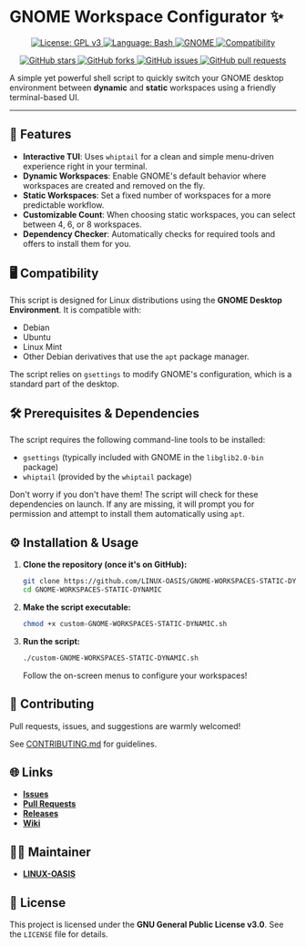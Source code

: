# GNOME Workspace Configurator ✨

<p align="center">
  <a href="https://github.com/LINUX-OASIS/GNOME-WORKSPACES-STATIC-DYNAMIC/blob/main/LICENSE">
    <img src="https://img.shields.io/badge/License-GPLv3-blue.svg" alt="License: GPL v3">
  </a>
  <a href="https://www.gnu.org/software/bash/">
    <img src="https://img.shields.io/badge/Shell_Script-121011?style=for-the-badge&logo=gnu-bash&logoColor=white" alt="Language: Bash">
  </a>
  <a href="https://www.gnome.org/">
    <img src="https://img.shields.io/badge/GNOME-%234A86CF.svg?style=for-the-badge&logo=gnome&logoColor=white" alt="GNOME">
  </a>
  <a href="#">
    <img src="https://img.shields.io/badge/Compatibility-Debian%20%7C%20Ubuntu%20%7C%20Mint-orange" alt="Compatibility">
  </a>
</p>

<p align="center">
  <a href="https://github.com/LINUX-OASIS/GNOME-WORKSPACES-STATIC-DYNAMIC/stargazers">
    <img src="https://img.shields.io/github/stars/LINUX-OASIS/GNOME-WORKSPACES-STATIC-DYNAMIC?style=social" alt="GitHub stars">
  </a>
  <a href="https://github.com/LINUX-OASIS/GNOME-WORKSPACES-STATIC-DYNAMIC/network/members">
    <img src="https://img.shields.io/github/forks/LINUX-OASIS/GNOME-WORKSPACES-STATIC-DYNAMIC?style=social" alt="GitHub forks">
  </a>
  <a href="https://github.com/LINUX-OASIS/GNOME-WORKSPACES-STATIC-DYNAMIC/issues">
    <img src="https://img.shields.io/github/issues/LINUX-OASIS/GNOME-WORKSPACES-STATIC-DYNAMIC" alt="GitHub issues">
  </a>
  <a href="https://github.com/LINUX-OASIS/GNOME-WORKSPACES-STATIC-DYNAMIC/pulls">
    <img src="https://img.shields.io/github/issues-pr/LINUX-OASIS/GNOME-WORKSPACES-STATIC-DYNAMIC" alt="GitHub pull requests">
  </a>
</p>

A simple yet powerful shell script to quickly switch your GNOME desktop environment between **dynamic** and **static** workspaces using a friendly terminal-based UI.

---

## 🚀 Features

-   **Interactive TUI**: Uses `whiptail` for a clean and simple menu-driven experience right in your terminal.
-   **Dynamic Workspaces**: Enable GNOME's default behavior where workspaces are created and removed on the fly.
-   **Static Workspaces**: Set a fixed number of workspaces for a more predictable workflow.
-   **Customizable Count**: When choosing static workspaces, you can select between 4, 6, or 8 workspaces.
-   **Dependency Checker**: Automatically checks for required tools and offers to install them for you.

## 🖥️ Compatibility

This script is designed for Linux distributions using the **GNOME Desktop Environment**. It is compatible with:

-   Debian
-   Ubuntu
-   Linux Mint
-   Other Debian derivatives that use the `apt` package manager.

The script relies on `gsettings` to modify GNOME's configuration, which is a standard part of the desktop.

## 🛠️ Prerequisites & Dependencies

The script requires the following command-line tools to be installed:

-   `gsettings` (typically included with GNOME in the `libglib2.0-bin` package)
-   `whiptail` (provided by the `whiptail` package)

Don't worry if you don't have them! The script will check for these dependencies on launch. If any are missing, it will prompt you for permission and attempt to install them automatically using `apt`.

## ⚙️ Installation & Usage

1.  **Clone the repository (once it's on GitHub):**
    ```bash
    git clone https://github.com/LINUX-OASIS/GNOME-WORKSPACES-STATIC-DYNAMIC.git
    cd GNOME-WORKSPACES-STATIC-DYNAMIC
    ```

2.  **Make the script executable:**
    ```bash
    chmod +x custom-GNOME-WORKSPACES-STATIC-DYNAMIC.sh
    ```

3.  **Run the script:**
    ```bash
    ./custom-GNOME-WORKSPACES-STATIC-DYNAMIC.sh
    ```

    Follow the on-screen menus to configure your workspaces!

## 💬 Contributing

Pull requests, issues, and suggestions are warmly welcomed!

See [CONTRIBUTING.md](https://github.com/LINUX-OASIS/GNOME-WORKSPACES-STATIC-DYNAMIC/blob/main/CONTRIBUTING.md) for guidelines.

## 🌐 Links

-   [**Issues**](https://github.com/LINUX-OASIS/GNOME-WORKSPACES-STATIC-DYNAMIC/issues)
-   [**Pull Requests**](https://github.com/LINUX-OASIS/GNOME-WORKSPACES-STATIC-DYNAMIC/pulls)
-   [**Releases**](https://github.com/LINUX-OASIS/GNOME-WORKSPACES-STATIC-DYNAMIC/releases)
-   [**Wiki**](https://github.com/LINUX-OASIS/GNOME-WORKSPACES-STATIC-DYNAMIC/wiki)

## 🧙‍♂️ Maintainer

-   [**LINUX-OASIS**](https://github.com/LINUX-OASIS)

## 📜 License

This project is licensed under the **GNU General Public License v3.0**. See the `LICENSE` file for details.
